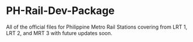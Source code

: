 # PH-Rail-Dev-Package
All of the official files for Philippine Metro Rail Stations covering from LRT 1, LRT 2, and MRT 3 with future updates soon.
